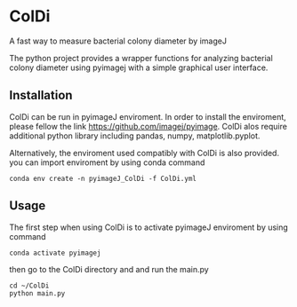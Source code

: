 # ColDi
A fast way to measure bacterial colony diameter by imageJ

The python project provides a wrapper functions for analyzing bacterial colony diameter using pyimagej with a simple graphical user interface.

## Installation
ColDi can be run in pyimageJ enviroment. In order to install the enviroment, please fellow the link https://github.com/imagej/pyimage.
ColDi alos require additional python library including pandas, numpy, matplotlib.pyplot.

Alternatively, the enviroment used compatibly with ColDi is also provided. you can import enviroment by using conda command

```
conda env create -n pyimageJ_ColDi -f ColDi.yml
```

## Usage
The first step when using ColDi is to activate pyimageJ enviroment by using command 

```
conda activate pyimagej
```

then go to the ColDi directory and and run the main.py

```
cd ~/ColDi
python main.py
```
